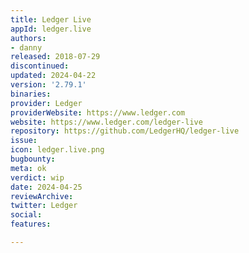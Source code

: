 ```yaml
---
title: Ledger Live
appId: ledger.live
authors:
- danny
released: 2018-07-29
discontinued: 
updated: 2024-04-22
version: '2.79.1'
binaries: 
provider: Ledger
providerWebsite: https://www.ledger.com
website: https://www.ledger.com/ledger-live
repository: https://github.com/LedgerHQ/ledger-live
issue: 
icon: ledger.live.png
bugbounty: 
meta: ok
verdict: wip
date: 2024-04-25
reviewArchive: 
twitter: Ledger
social: 
features: 

---
```


